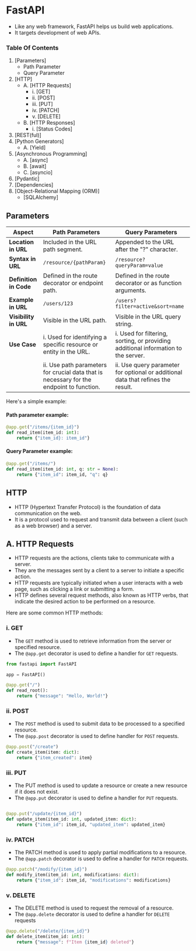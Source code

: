 # FastAPI

* Like any web framework, FastAPI helps us build web applications.
* It targets development of web APIs.

### **Table Of Contents**

1. [Parameters]
    * Path Parameter
    * Query Parameter
1. [HTTP]
    * A. [HTTP Requests]
        * i. [GET]
        * ii. [POST]
        * iii. [PUT]
        * iv. [PATCH]
        * v. [DELETE]
    * B. [HTTP Responses]
        * i. [Status Codes]
1. [REST(ful)]
1. [Python Generators]
    * A. [Yield]
1. [Asynchronous Programming]
    * A. [async]
    * B. [await]
    * C. [asyncio]
1. [Pydantic]
1. [Dependencies]
1. [Object-Relational Mapping (ORM)]
    * [SQLAlchemy]

## Parameters

| Aspect                  | Path Parameters                                   | Query Parameters                                  |
|-------------------------|---------------------------------------------------|---------------------------------------------------|
| **Location in URL**     | Included in the URL path segment.                 | Appended to the URL after the "?" character.     |
| **Syntax in URL**       | `/resource/{pathParam}`                           | `/resource?queryParam=value`                      |
| **Definition in Code**  | Defined in the route decorator or endpoint path.  | Defined in the route decorator or as function arguments. |
| **Example in URL**      | `/users/123`                                      | `/users?filter=active&sort=name`                  |
| **Visibility in URL**   | Visible in the URL path.                          | Visible in the URL query string.                  |
| **Use Case**            | i. Used for identifying a specific resource or entity in the URL. | i. Used for filtering, sorting, or providing additional information to the server. |
| | ii. Use path parameters for crucial data that is necessary for the endpoint to function. | ii. Use query parameter for optional or additional data that refines the result. |

Here's a simple example:
#### Path parameter example:
```py
@app.get("/items/{item_id}")
def read_item(item_id: int):
    return {"item_id}: item_id"}
```
#### Query Parameter example:
```py
@app.get("/items/")
def read_item(item_id: int, q: str = None):
    return {"item_id": item_id, "q": q}
```


## HTTP

* HTTP (Hypertext Transfer Protocol) is the foundation of data communication on the web. 
* It is a protocol used to request and transmit data between a client (such as a web browser) and a server. 

## A. HTTP Requests

* HTTP requests are the actions, clients take to communicate with a server.
* They are the messages sent by a client to a server to initiate a specific action.
* HTTP requests are typically initiated when a user interacts with a web page, such as clicking a link or submitting a form.
* HTTP defines several request methods, also known as HTTP verbs, that indicate the desired action to be performed on a resource. 

Here are some common HTTP methods:

### i. GET

* The `GET` method is used to retrieve information from the server or specified resource.
* The `@app.get` decorator is used to define a handler for `GET` requests.

```py
from fastapi import FastAPI

app = FastAPI()

@app.get("/")
def read_root():
    return {"message": "Hello, World!"}
```

### ii. POST

* The `POST` method is used to submit data to be processed to a specified resource.
* The `@app.post` decorator is used to define handler for `POST` requests.

```py
@app.post("/create")
def create_item(item: dict):
    return {"item_created": item}
```

### iii. PUT

* The PUT method is used to update a resource or create a new resource if it does not exist.
* The `@app.put` decorator is used to define a handler for `PUT` requests.

```py

@app.put("/update/{item_id}")
def update_item(item_id: int, updated_item: dict):
    return {"item_id": item_id, "updated_item": updated_item}
```

### iv. PATCH

* The PATCH method is used to apply partial modifications to a resource.
* The `@app.patch` decorator is used to define a handler for `PATCH` requests.

```py
@app.patch("/modify/{item_id}")
def modify_item(item_id: int, modifications: dict):
    return {"item_id": item_id, "modifications": modifications}

```

### v. DELETE

* The DELETE method is used to request the removal of a resource.
* The `@app.delete` decorator is used to define a handler for `DELETE` requests
```py
@app.delete("/delete/{item_id}")
def delete_item(item_id: int):
    return {"message": f"Item {item_id} deleted"}
```